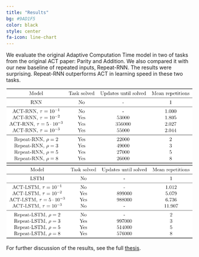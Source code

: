 ```yaml
---
title: "Results"
bg: #9AD1F5
color: black
style: center
fa-icon: line-chart
---
```



We evaluate the original Adaptive Computation Time model in two of tasks from the original ACT paper: Parity and Addition. We also compared it with our new baseline of repeated inputs, Repeat-RNN. The results were surprising. Repeat-RNN outperforms ACT in learning speed in these two tasks.

<img src="./assets/parity-table.png" alt="Results table for the Parity task"/>

<img src="./assets/addition-table.png" alt="Results table for the Addition task"/>


For further discussion of the results, see the full [thesis](https://github.com/imatge-upc/danifojo-2017-tfg/raw/master/Thesis.pdf).
